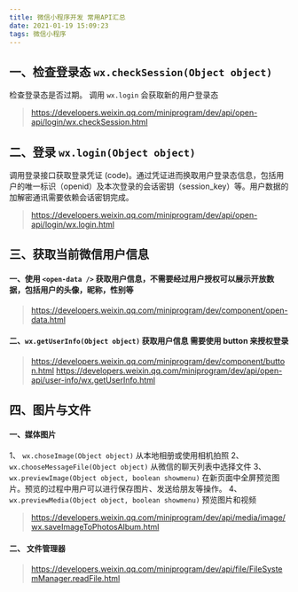 ```yaml
---
title: 微信小程序开发 常用API汇总
date: 2021-01-19 15:09:23
tags: 微信小程序
---
```


## 一、检查登录态 `wx.checkSession(Object object)`

检查登录态是否过期。 调用 `wx.login` 会获取新的用户登录态

> https://developers.weixin.qq.com/miniprogram/dev/api/open-api/login/wx.checkSession.html

<!--more-->

## 二、登录 `wx.login(Object object) `

调用登录接口获取登录凭证 (code)。通过凭证进而换取用户登录态信息，包括用户的唯一标识（openid）及本次登录的会话密钥（session_key）等。用户数据的加解密通讯需要依赖会话密钥完成。

> https://developers.weixin.qq.com/miniprogram/dev/api/open-api/login/wx.login.html

## 三、获取当前微信用户信息

#### 一、使用 ` <open-data /> ` 获取用户信息，不需要经过用户授权可以展示开放数据，包括用户的头像，昵称，性别等

> https://developers.weixin.qq.com/miniprogram/dev/component/open-data.html


#### 二、`wx.getUserInfo(Object object)` 获取用户信息 需要使用 button 来授权登录


> https://developers.weixin.qq.com/miniprogram/dev/component/button.html
> https://developers.weixin.qq.com/miniprogram/dev/api/open-api/user-info/wx.getUserInfo.html

## 四、图片与文件


#### 一、媒体图片
1、 `wx.choseImage(Object object)` 从本地相册或使用相机拍照
2、 `wx.chooseMessageFile(Object object)` 从微信的聊天列表中选择文件
3、 `wx.previewImage(Object object, boolean showmenu)` 在新页面中全屏预览图片。预览的过程中用户可以进行保存图片、发送给朋友等操作。
4、 `wx.previewMedia(Object object, boolean showmenu)` 预览图片和视频
> https://developers.weixin.qq.com/miniprogram/dev/api/media/image/wx.saveImageToPhotosAlbum.html

#### 二、 文件管理器

> https://developers.weixin.qq.com/miniprogram/dev/api/file/FileSystemManager.readFile.html
